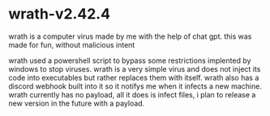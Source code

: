 # wrath-v2.42.4

wrath is a computer virus made by me with the help of chat gpt.
this was made for fun, without malicious intent

wrath used a powershell script to bypass some restrictions implented by windows to stop viruses. wrath is a very simple virus and does not inject its code into executables but rather replaces them with itself. wrath also has a discord webhook built into it so it notifys me when it infects a new machine. wrath currently has no payload, all it does is infect files, i plan to release a new version in the future with a payload.
